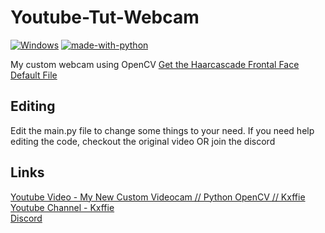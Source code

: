 # Youtube-Tut-Webcam

[![Windows](https://svgshare.com/i/ZhY.svg)](https://svgshare.com/i/ZhY.svg)
[![made-with-python](https://img.shields.io/badge/Made%20with-Python-1f425f.svg)](https://www.python.org/)


My custom webcam using OpenCV
[Get the Haarcascade Frontal Face Default File](https://bit.ly/3wSOvRQ)

## Editing

Edit the main.py file to change some things to your need. If you need help editing the code, checkout the original video OR join the discord 

## Links

[Youtube Video - My New Custom Videocam // Python OpenCV // Kxffie](https://bit.ly/3a2bkJO)<br />
[Youtube Channel - Kxffie](https://bit.ly/3lRgN8V)<br />
[Discord](https://bit.ly/38Le2mN)<br />

